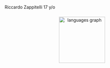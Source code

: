 <p align="left">Riccardo Zappitelli 17 y/o</p>

###

<div align="center">
  <!--<img src="https://github-readme-stats.vercel.app/api?username=Ricc4rdo0107&hide_title=false&hide_rank=false&show_icons=true&include_all_commits=true&count_private=true&disable_animations=false&theme=dracula&locale=en&hide_border=false&order=1" height="150" alt="stats graph"  />
  -->
  <img src="https://github-readme-stats.vercel.app/api/top-langs?username=Ricc4rdo0107&locale=en&hide_title=false&layout=compact&card_width=320&langs_count=5&theme=dracula&hide_border=false&order=2" height="150" alt="languages graph"  />
</div>

###
